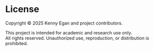# License

Copyright © 2025 Kenny Egan and project contributors.

This project is intended for academic and research use only.  
All rights reserved. Unauthorized use, reproduction, or distribution is prohibited.
